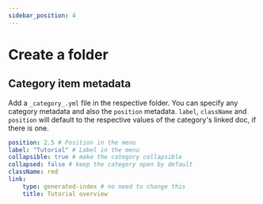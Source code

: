```yaml
---
sidebar_position: 4
---
```


# Create a folder

## Category item metadata

Add a `_category_.yml` file in the respective folder. You can specify any category metadata and also the `position` metadata. `label`, `className` and `position` will default to the respective values of the category's linked doc, if there is one.

```yaml title="docs/tutorial/folders/_category_.yml"
position: 2.5 # Position in the menu
label: "Tutorial" # Label in the menu
collapsible: true # make the category collapsible
collapsed: false # keep the category open by default
className: red
link:
    type: generated-index # no need to change this
    title: Tutorial overview
```
